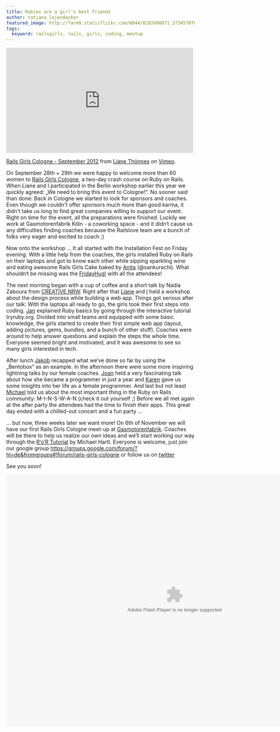 ```yaml
---
title: Rubies are a girl's best friends
author: tatjana_lajendacker
featured_image: http://farm9.staticflickr.com/8044/8102408871_3734570f6f.jpg
tags:
  keyword: railsgirls, rails, girls, coding, meetup
---
```


<iframe src="http://player.vimeo.com/video/51511255" width="500" height="281" frameborder="0" webkitAllowFullScreen mozallowfullscreen allowFullScreen></iframe>
<p><a href="http://vimeo.com/51511255">Rails Girls Cologne - September 2012</a> from <a href="http://vimeo.com/user14112349">Liane Th&ouml;nnes</a> on <a href="http://vimeo.com">Vimeo</a>.</p>

On September 28th + 29th we were happy to welcome more than 60 women to
[Rails Girls Cologne](http://railsgirls.com/cologne), a two-day crash course on Ruby on Rails. When Liane and I participated in the Berlin workshop earlier this year we quickly agreed: „We need to bring this event to Cologne!“. No sooner said than done: Back in Cologne we started to look for sponsors and coaches. Even though we couldn't offer sponsors much more than good karma, it didn't take us long to find great companies willing to support our event.
Right on time for the event, all the preparations were finished. Luckily we work at Gasmotorenfabrik Köln - a coworking space - and it didn‘t cause us any difficulties finding coaches because the Railslove team are a bunch of folks very eager and excited to coach ;)

Now onto the workshop ... It all started with the Installation Fest on
Friday evening. With a little help from the coaches, the girls installed Ruby on Rails on their laptops and got to know each other while sipping sparkling wine and eating awesome Rails Girls Cake baked by [Anita](www.cakefriday.de) (@sankurachi). What shouldn‘t be missing was the [FridayHug!](http://hugfriday.com/) with all the attendees!

The next morning began with a cup of coffee and a short talk by Nadia
Zaboura from [CREATIVE.NRW](http://www.creative.nrw.de/). Right after that [Liane](@liane_thoennes) and [I](@schlafturbine) held a workshop about the design process while building a web app. Things got serious after our talk: With the laptops all ready to go, the girls took their first steps into coding. [Jan](@koos) explained Ruby basics by going through the interactive tutorial tryruby.org. Divided into small teams and equipped with some basic knowledge, the girls started to create their first simple web app (layout, adding pictures, gems, bundles, and a bunch of other stuff). Coaches were around to help answer questions and explain the steps the whole time.
Everyone seemed bright and motivated, and it was awesome to see so many
girls interested in tech.

After lunch [Jakob](@jkwebs) recapped what we‘ve done so far by using the „Bentobox“ as an example. In the afternoon there were some more
inspiring lightning talks by our female coaches. [Joan](@joanwolk) held a very fascinating talk about how she became a programmer in just a year and [Karen](@KarenSijbrandij) gave us some insights into her life as a female programmer. And last but not least [Michael](@bumi) told us about the most important thing in the Ruby on Rails community: M-I-N-S-W-A-N (check it out yourself ;)
Before we all met again at the after party the attendees had the time to finish their apps. This great day ended with a chilled-out concert and a fun party ...


... but now, three weeks later we want more!
On 6th of November we will have our first Rails Girls Cologne meet-up at [Gasmotorenfabrik](@gmfcgn). Coaches will be there to help us realize our own ideas and we‘ll start working our way through the [R‘o‘R Tutorial](http://ruby.railstutorial.org/) by Michael Hartl. Everyone is welcome, just join our google group https://groups.google.com/forum/?hl=de&fromgroups#!forum/rails-girls-cologne
or follow us on [twitter](@railsgirls_cgn)

See you soon!

<object width="900" height="675"> <param name="flashvars" value="offsite=true&lang=de-de&page_show_url=%2Fphotos%2Fliane_thoennes%2Fsets%2F72157631696377134%2Fshow%2F&page_show_back_url=%2Fphotos%2Fliane_thoennes%2Fsets%2F72157631696377134%2F&set_id=72157631696377134&jump_to="></param> <param name="movie" value="http://www.flickr.com/apps/slideshow/show.swf?v=121572"></param> <param name="allowFullScreen" value="true"></param><embed type="application/x-shockwave-flash" src="http://www.flickr.com/apps/slideshow/show.swf?v=121572" allowFullScreen="true" flashvars="offsite=true&lang=de-de&page_show_url=%2Fphotos%2Fliane_thoennes%2Fsets%2F72157631696377134%2Fshow%2F&page_show_back_url=%2Fphotos%2Fliane_thoennes%2Fsets%2F72157631696377134%2F&set_id=72157631696377134&jump_to=" width="900" height="675"></embed></object>
